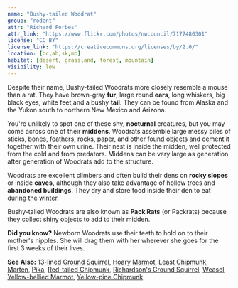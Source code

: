 ```yaml
---
name: "Bushy-tailed Woodrat"
group: "rodent"
attr: "Richard Forbes"
attr_link: "https://www.flickr.com/photos/nwcouncil/7177480301"
license: "CC BY"
license_link: "https://creativecommons.org/licenses/by/2.0/"
location: [bc,ab,sk,mb]
habitat: [desert, grassland, forest, mountain]
visibility: low
---
```

Despite their name, Bushy-tailed Woodrats more closely resemble a mouse than a rat. They have brown-gray **fur**, large round **ears**, long whiskers, big black eyes, white feet,and a bushy **tail**. They can be found from Alaska and the Yukon south to northern New Mexico and Arizona.

You're unlikely to spot one of these shy, **nocturnal** creatures, but you may come across one of their **middens**. Woodrats assemble large messy piles of sticks, bones, feathers, rocks, paper, and other found objects and cement it together with their own urine. Their nest is inside the midden, well protected from the cold and from predators. Middens can be very large as generation after generation of Woodrats add to the structure.

Woodrats are excellent climbers and often build their dens on **rocky slopes** or inside **caves,** although they also take advantage of hollow trees and **abandoned buildings**. They dry and store food inside their den to eat during the winter.

Bushy-tailed Woodrats are also known as **Pack Rats** (or Packrats) because they collect shiny objects to add to their midden.

**Did you know?** Newborn Woodrats use their teeth to hold on to their mother's nipples. She will drag them with her wherever she goes for the first 3 weeks of their lives.

<!-- generated, do not edit -->
**See Also:**
[13-lined Ground Squirrel](/animals/13linegs),
[Hoary Marmot](/animals/hoarymar),
[Least Chipmunk](/animals/leastchip),
[Marten](/animals/marten),
[Pika](/animals/pika),
[Red-tailed Chipmunk](/animals/retchip),
[Richardson's Ground Squirrel](/animals/richgs),
[Weasel](/animals/weasel),
[Yellow-bellied Marmot](/animals/yelbelmar),
[Yellow-pine Chipmunk](/animals/yelpchip)
